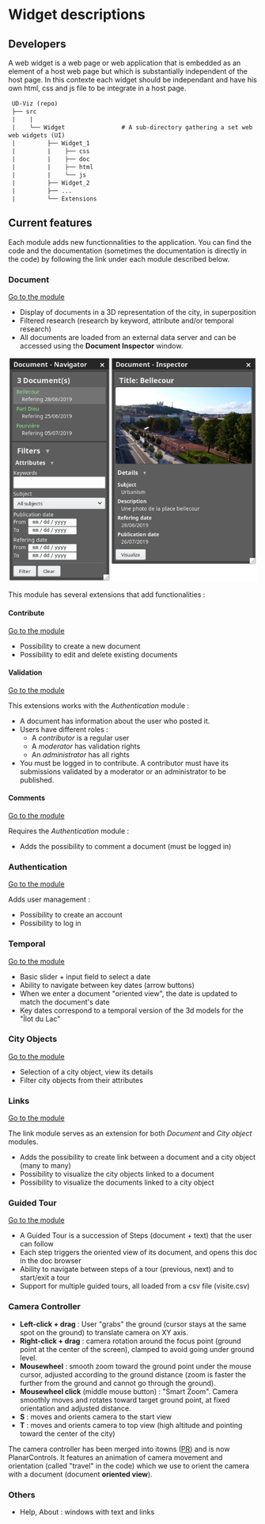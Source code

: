 # Widget descriptions
## Developers
 A web widget is a web page or web application that is embedded as an element of a host web page but which is substantially independent of the host page. In this contexte each widget should be independant and have his own html, css and js file to be integrate in a host page.  

```
 UD-Viz (repo)
 ├── src   
 |    |               
 |    └── Widget                # A sub-directory gathering a set web web widgets (UI)  
 |         ├── Widget_1
 |         |    ├── css
 |         |    ├── doc
 |         |    ├── html
 |         |    └── js
 |         ├── Widget_2
 |         ├── ...
 |         └── Extensions 
```
## Current features

Each module adds new functionnalities to the application. You can find the code and the documentation (sometimes the documentation is directly in the code) by following the link under each module described below.

### Document

[Go to the module](https://github.com/VCityTeam/UD-Viz/tree/master/src/Widget/Documents)

- Display of documents in a 3D representation of the city, in superposition
- Filtered research (research by keyword, attribute and/or temporal research)
- All documents are loaded from an external data server and can be accessed using the **Document Inspector** window.

![documents_view](./Server/Documents/Doc/Pictures/view.png)

This module has several extensions that add functionalities :

#### Contribute

[Go to the module](https://github.com/VCityTeam/UD-Viz/tree/master/src/Widget/Extensions/Contribute)

- Possibility to create a new document
- Possibility to edit and delete existing documents

#### Validation

[Go to the module](https://github.com/VCityTeam/UD-Viz/tree/master/src/Widget/Extensions/DocumentValidation)

This extensions works with the _Authentication_ module :

- A document has information about the user who posted it.
- Users have different roles :
  - A _contributor_ is a regular user
  - A _moderator_ has validation rights
  - An _administrator_ has all rights
- You must be logged in to contribute. A contributor must have its submissions validated by a moderator or an administrator to be published.

#### Comments

[Go to the module](https://github.com/VCityTeam/UD-Viz/tree/master/src/Widget/Extensions/DocumentComments)

Requires the _Authentication_ module :

- Adds the possibility to comment a document (must be logged in)

### Authentication

[Go to the module](https://github.com/VCityTeam/UD-Viz/tree/master/src/Widget/Extensions/Authentication)

Adds user management :

- Possibility to create an account
- Possibility to log in

### Temporal

[Go to the module](https://github.com/VCityTeam/UD-Viz/tree/master/src/Widget/Temporal)

- Basic slider + input field to select a date
- Ability to navigate between key dates (arrow buttons)
- When we enter a document "oriented view", the date is updated to match the document's date
- Key dates correspond to a temporal version of the 3d models for the "Îlot du Lac"

### City Objects

[Go to the module](https://github.com/VCityTeam/UD-Viz/tree/master/src/Widget/CityObjects)

- Selection of a city object, view its details
- Filter city objects from their attributes

### Links

[Go to the module](https://github.com/VCityTeam/UD-Viz/tree/master/src/Widget/Links)

The link module serves as an extension for both _Document_ and _City object_ modules.

- Adds the possibility to create link between a document and a city object (many to many)
- Possibility to visualize the city objects linked to a document
- Possibility to visualize the documents linked to a city object

### Guided Tour

[Go to the module](https://github.com/VCityTeam/UD-Viz/tree/master/src/Widget/GuidedTour)

- A Guided Tour is a succession of Steps (document + text) that the user can follow
- Each step triggers the oriented view of its document, and opens this doc in the doc browser
- Ability to navigate between steps of a tour (previous, next) and to start/exit a tour
- Support for multiple guided tours, all loaded from a csv file (visite.csv)

### Camera Controller

- **Left-click + drag** : User "grabs" the ground (cursor stays at the same spot on the ground) to translate camera on XY axis.
- **Right-click + drag** : camera rotation around the focus point (ground point at the center of the screen), clamped to avoid going under ground level.
- **Mousewheel** : smooth zoom toward the ground point under the mouse cursor, adjusted according to the ground distance (zoom is faster the further from the ground and cannot go through the ground).
- **Mousewheel click** (middle mouse button) : "Smart Zoom". Camera smoothly moves and rotates toward target ground point, at fixed orientation and adjusted distance.
- **S** : moves and orients camera to the start view
- **T** : moves and orients camera to top view (high altitude and pointing toward the center of the city)

The camera controller has been merged into itowns ([PR](https://github.com/iTowns/itowns/pull/454)) and is now PlanarControls. It features an animation of camera movement and orientation (called "travel" in the code) which we use to orient the camera with a document (document **oriented view**).

### Others

- Help, About : windows with text and links
